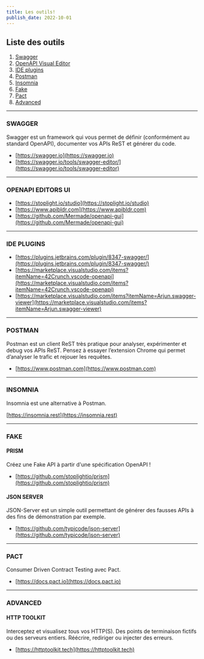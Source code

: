 ```yaml
---
title: Les outils!
publish_date: 2022-10-01
---
```


## Liste des outils

1. [Swagger](#swagger)
2. [OpenAPI Visual Editor](#openapi-editors-ui)
3. [IDE plugins](#ide-plugins)
4. [Postman](#postman)
5. [Insomnia](#insomnia)
6. [Fake](#fake)
7. [Pact](#pact)
8. [Advanced](#advanced)

---

### SWAGGER

Swagger est un framework qui vous permet de définir (conformément au standard
OpenAPI), documenter vos APIs ReST et générer du code.

- [https://swagger.io](https://swagger.io)
- [https://swagger.io/tools/swagger-editor/](https://swagger.io/tools/swagger-editor)

---

### OPENAPI EDITORS UI

- [https://stoplight.io/studio](https://stoplight.io/studio)
- [https://www.apibldr.com](https://www.apibldr.com)
- [https://github.com/Mermade/openapi-gui](https://github.com/Mermade/openapi-gui)

---

### IDE PLUGINS

- [https://plugins.jetbrains.com/plugin/8347-swagger/](https://plugins.jetbrains.com/plugin/8347-swagger/)
- [https://marketplace.visualstudio.com/items?itemName=42Crunch.vscode-openapi](https://marketplace.visualstudio.com/items?itemName=42Crunch.vscode-openapi)
- [https://marketplace.visualstudio.com/items?itemName=Arjun.swagger-viewer](https://marketplace.visualstudio.com/items?itemName=Arjun.swagger-viewer)

---

### POSTMAN

Postman est un client ReST très pratique pour analyser, expérimenter et debug
vos APIs ReST. Pensez à essayer l’extension Chrome qui permet d’analyser le
trafic et rejouer les requêtes.

- [https://www.postman.com](https://www.postman.com)

---

### INSOMNIA

Insomnia est une alternative à Postman.

[https://insomnia.rest](https://insomnia.rest)

---

### FAKE

#### PRISM

Créez une Fake API à partir d'une spécification OpenAPI !

- [https://github.com/stoplightio/prism](https://github.com/stoplightio/prism)

#### JSON SERVER

JSON-Server est un simple outil permettant de générer des fausses APIs à des
fins de démonstration par exemple.

- [https://github.com/typicode/json-server](https://github.com/typicode/json-server)

---

### PACT

Consumer Driven Contract Testing avec Pact.

- [https://docs.pact.io](https://docs.pact.io)

---

### ADVANCED

#### HTTP TOOLKIT

Interceptez et visualisez tous vos HTTP(S). Des points de terminaison fictifs ou
des serveurs entiers. Réécrire, rediriger ou injecter des erreurs.

- [https://httptoolkit.tech](https://httptoolkit.tech)

